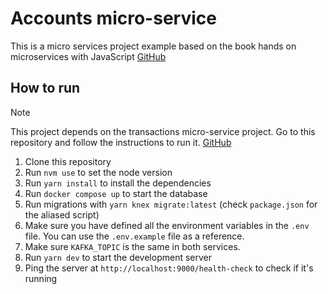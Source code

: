 # Accounts micro-service

This is a micro services project example based on the book hands on microservices with JavaScript [GitHub](https://github.com/PacktPublishing/Hands-on-Microservices-with-JavaScript/tree/main/Ch07/accountservice/configs)

## How to run

> [!NOTE]
> This project depends on the transactions micro-service project. Go to this repository and follow the instructions to run it. [GitHub](https://github.com/simonhoyos/microservices-js-transaction-service)

1. Clone this repository
2. Run `nvm use` to set the node version
3. Run `yarn install` to install the dependencies
4. Run `docker compose up` to start the database
5. Run migrations with `yarn knex migrate:latest` (check `package.json` for the aliased script)
6. Make sure you have defined all the environment variables in the `.env` file. You can use the `.env.example` file as a reference.
7. Make sure `KAFKA_TOPIC` is the same in both services.
8. Run `yarn dev` to start the development server
9. Ping the server at `http://localhost:9000/health-check` to check if it's running

